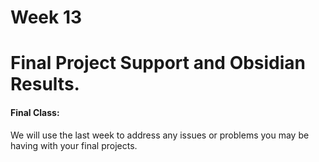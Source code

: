 # Week 13
# Final Project Support and Obsidian Results.

#### Final Class:
We will use the last week to address any issues or problems you may be having with your final projects. 

